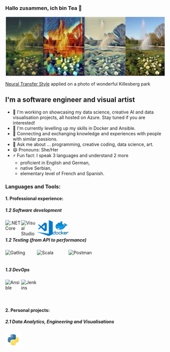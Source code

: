 ### Hallo zusammen, ich bin Tea  👋

 <img alt="GIF" src="https://github.com/teaprokic/teaprokic/blob/main/Banner.png" />
 <p><a href="https://www.tensorflow.org/tutorials/generative/style_transfer" title="Neural Transfer Style">Neural Transfer Style</a> applied on a photo of wonderful Killesberg park</p>

## I'm a software engineer and visual artist 
- 🔭 I'm working on showcasing my data science, creative AI and data visualisation projects, all hosted on Azure. Stay tuned if you are interested!
- 🌱 I'm currently levelling up my skills in Docker and Ansible.
- 👯 Connecting and exchanging knowledge and experiences with people with similar passions. 
- 💬 Ask me about ... programming, creative coding, data science, art. 
- 😄 Pronouns: She/Her
- ⚡ Fun fact: I speak 3 languages and understand 2 more
  - proficient in English and German,
  - native Serbian,
  - elementary level of French and Spanish. 

### Languages and Tools:

#### 1. Professional experience: 

##### 1.2 Software development

 <p>
 <a href="https://dotnet.microsoft.com/download/dotnet-core">
   <img align="left" alt=".NET Core" width="50px" src="https://upload.wikimedia.org/wikipedia/commons/e/ee/.NET_Core_Logo.svg" />
 </a>
 <a href="https://visualstudio.microsoft.com/vs/">
  <img align="left" alt="Visual Studio" width="50px" src="https://upload.wikimedia.org/wikipedia/commons/c/cd/Visual_Studio_2017_Logo.svg" />
 </a>
 <a href="https://code.visualstudio.com/">
    <img align="left" alt="Visual Studio Code" width="50px" src="https://raw.githubusercontent.com/github/explore/80688e429a7d4ef2fca1e82350fe8e3517d3494d/topics/visual-studio-code/visual-studio-code.png" />
 </a>
  <a href="https://www.docker.com/products/">
    <img align="left" alt="Docker" width="50px" src="https://raw.githubusercontent.com/github/explore/80688e429a7d4ef2fca1e82350fe8e3517d3494d/topics/docker/docker.png" />
 </a>
</p>


<br /> <br />

##### 1.2 Testing (from API to performance)
<img align="left" alt="Gatling" width="100px" src="https://upload.wikimedia.org/wikipedia/commons/e/ea/Gatling-logo.png" />
<img align="left" alt="Scala" width="100px" src="https://upload.wikimedia.org/wikipedia/commons/3/39/Scala-full-color.svg" />
<img align="left" alt="Postman" width="100px" src="https://www.testautomatisierung.org/wp-content/uploads/postman-705x431.jpg"  />

<br /> <br />

##### 1.3 DevOps
<img align="left" alt="Ansible" width="50px" src="https://upload.wikimedia.org/wikipedia/commons/2/24/Ansible_logo.svg"  />
<img align="left" alt="Jenkins" width="50px" src="https://upload.wikimedia.org/wikipedia/commons/thumb/e/e9/Jenkins_logo.svg/434px-Jenkins_logo.svg.png"  />
<br /> <br /> <br /> <br />

#### 2. Personal projects: 
##### 2.1 Data Analytics, Engineering and Visualisations
<img align="left" alt="python" width="50px" src="https://raw.githubusercontent.com/github/explore/80688e429a7d4ef2fca1e82350fe8e3517d3494d/topics/python/python.png" />
<br /> <br /> <br /> <br />
